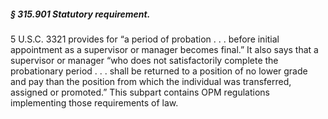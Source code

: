 ##### § 315.901 Statutory requirement. #####

5 U.S.C. 3321 provides for “a period of probation . . . before initial appointment as a supervisor or manager becomes final.” It also says that a supervisor or manager “who does not satisfactorily complete the probationary period . . . shall be returned to a position of no lower grade and pay than the position from which the individual was transferred, assigned or promoted.” This subpart contains OPM regulations implementing those requirements of law.